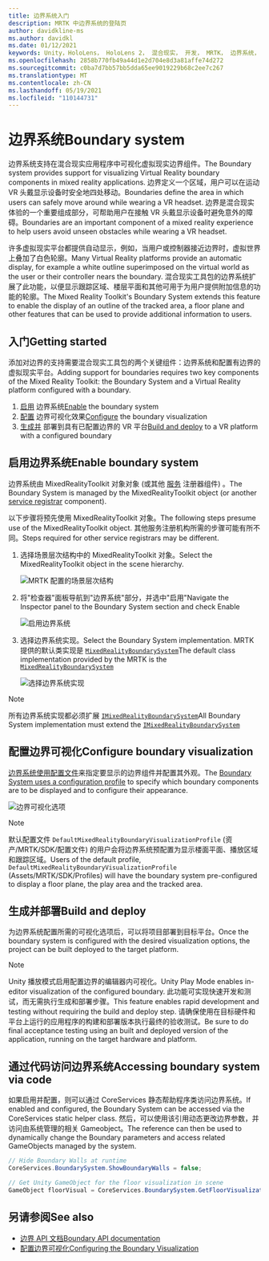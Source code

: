 ```yaml
---
title: 边界系统入门
description: MRTK 中边界系统的登陆页
author: davidkline-ms
ms.author: davidkl
ms.date: 01/12/2021
keywords: Unity，HoloLens， HoloLens 2， 混合现实， 开发， MRTK， 边界系统，
ms.openlocfilehash: 2858b770fb49a44d1e2d704e8d3a81affe74d272
ms.sourcegitcommit: c0ba7d7bb57bb5dda65ee9019229b68c2ee7c267
ms.translationtype: MT
ms.contentlocale: zh-CN
ms.lasthandoff: 05/19/2021
ms.locfileid: "110144731"
---
```

# <a name="boundary-system"></a><span data-ttu-id="3a77d-104">边界系统</span><span class="sxs-lookup"><span data-stu-id="3a77d-104">Boundary system</span></span>

<span data-ttu-id="3a77d-105">边界系统支持在混合现实应用程序中可视化虚拟现实边界组件。</span><span class="sxs-lookup"><span data-stu-id="3a77d-105">The Boundary system provides support for visualizing Virtual Reality boundary components in mixed reality applications.</span></span> <span data-ttu-id="3a77d-106">边界定义一个区域，用户可以在运动 VR 头戴显示设备时安全地四处移动。</span><span class="sxs-lookup"><span data-stu-id="3a77d-106">Boundaries define the area in which users can safely move around while wearing a VR headset.</span></span> <span data-ttu-id="3a77d-107">边界是混合现实体验的一个重要组成部分，可帮助用户在接触 VR 头戴显示设备时避免意外的障碍。</span><span class="sxs-lookup"><span data-stu-id="3a77d-107">Boundaries are an important component of a mixed reality experience to help users avoid unseen obstacles while wearing a VR headset.</span></span>

<span data-ttu-id="3a77d-108">许多虚拟现实平台都提供自动显示，例如，当用户或控制器接近边界时，虚拟世界上叠加了白色轮廓。</span><span class="sxs-lookup"><span data-stu-id="3a77d-108">Many Virtual Reality platforms provide an automatic display, for example a white outline superimposed on the virtual world as the user or their controller nears the boundary.</span></span> <span data-ttu-id="3a77d-109">混合现实工具包的边界系统扩展了此功能，以便显示跟踪区域、楼层平面和其他可用于为用户提供附加信息的功能的轮廓。</span><span class="sxs-lookup"><span data-stu-id="3a77d-109">The Mixed Reality Toolkit's Boundary System extends this feature to enable the display of an outline of the tracked area, a floor plane and other features that can be used to provide additional information to users.</span></span>

## <a name="getting-started"></a><span data-ttu-id="3a77d-110">入门</span><span class="sxs-lookup"><span data-stu-id="3a77d-110">Getting started</span></span>

<span data-ttu-id="3a77d-111">添加对边界的支持需要混合现实工具包的两个关键组件：边界系统和配置有边界的虚拟现实平台。</span><span class="sxs-lookup"><span data-stu-id="3a77d-111">Adding support for boundaries requires two key components of the Mixed Reality Toolkit: the Boundary System and a Virtual Reality platform configured with a boundary.</span></span>

1. <span data-ttu-id="3a77d-112">[启用](#enable-boundary-system) 边界系统</span><span class="sxs-lookup"><span data-stu-id="3a77d-112">[Enable](#enable-boundary-system) the boundary system</span></span>
2. <span data-ttu-id="3a77d-113">[配置](#configure-boundary-visualization) 边界可视化效果</span><span class="sxs-lookup"><span data-stu-id="3a77d-113">[Configure](#configure-boundary-visualization) the boundary visualization</span></span>
3. <span data-ttu-id="3a77d-114">[生成并](#build-and-deploy) 部署到具有已配置边界的 VR 平台</span><span class="sxs-lookup"><span data-stu-id="3a77d-114">[Build and deploy](#build-and-deploy) to a VR platform with a configured boundary</span></span>

## <a name="enable-boundary-system"></a><span data-ttu-id="3a77d-115">启用边界系统</span><span class="sxs-lookup"><span data-stu-id="3a77d-115">Enable boundary system</span></span>

<span data-ttu-id="3a77d-116">边界系统由 MixedRealityToolkit 对象对象 (或其他 [服务](xref:Microsoft.MixedReality.Toolkit.IMixedRealityServiceRegistrar) 注册器组件) 。</span><span class="sxs-lookup"><span data-stu-id="3a77d-116">The Boundary System is managed by the MixedRealityToolkit object (or another [service registrar](xref:Microsoft.MixedReality.Toolkit.IMixedRealityServiceRegistrar) component).</span></span>

<span data-ttu-id="3a77d-117">以下步骤将预先使用 MixedRealityToolkit 对象。</span><span class="sxs-lookup"><span data-stu-id="3a77d-117">The following steps presume use of the MixedRealityToolkit object.</span></span> <span data-ttu-id="3a77d-118">其他服务注册机构所需的步骤可能有所不同。</span><span class="sxs-lookup"><span data-stu-id="3a77d-118">Steps required for other service registrars may be different.</span></span>

1. <span data-ttu-id="3a77d-119">选择场景层次结构中的 MixedRealityToolkit 对象。</span><span class="sxs-lookup"><span data-stu-id="3a77d-119">Select the MixedRealityToolkit object in the scene hierarchy.</span></span>

    ![MRTK 配置的场景层次结构](../images/MRTK_ConfiguredHierarchy.png)

1. <span data-ttu-id="3a77d-121">将"检查器"面板导航到"边界系统"部分，并选中"启用"</span><span class="sxs-lookup"><span data-stu-id="3a77d-121">Navigate the Inspector panel to the Boundary System section and check Enable</span></span>

    ![启用边界系统](../images/boundary/MRTKConfig_Boundary.png)

1. <span data-ttu-id="3a77d-123">选择边界系统实现。</span><span class="sxs-lookup"><span data-stu-id="3a77d-123">Select the Boundary System implementation.</span></span> <span data-ttu-id="3a77d-124">MRTK 提供的默认类实现是 [`MixedRealityBoundarySystem`](xref:Microsoft.MixedReality.Toolkit.Boundary.MixedRealityBoundarySystem)</span><span class="sxs-lookup"><span data-stu-id="3a77d-124">The default class implementation provided by the MRTK is the [`MixedRealityBoundarySystem`](xref:Microsoft.MixedReality.Toolkit.Boundary.MixedRealityBoundarySystem)</span></span>

    ![选择边界系统实现](../images/boundary/BoundarySelectSystemType.png)

> [!NOTE]
> <span data-ttu-id="3a77d-126">所有边界系统实现都必须扩展 [`IMixedRealityBoundarySystem`](xref:Microsoft.MixedReality.Toolkit.Boundary.IMixedRealityBoundarySystem)</span><span class="sxs-lookup"><span data-stu-id="3a77d-126">All Boundary System implementation must extend the [`IMixedRealityBoundarySystem`](xref:Microsoft.MixedReality.Toolkit.Boundary.IMixedRealityBoundarySystem)</span></span>

## <a name="configure-boundary-visualization"></a><span data-ttu-id="3a77d-127">配置边界可视化</span><span class="sxs-lookup"><span data-stu-id="3a77d-127">Configure boundary visualization</span></span>

<span data-ttu-id="3a77d-128">[边界系统使用配置文件](configuring-boundary-visualization.md)来指定要显示的边界组件并配置其外观。</span><span class="sxs-lookup"><span data-stu-id="3a77d-128">The [Boundary System uses a configuration profile](configuring-boundary-visualization.md) to specify which boundary components are to be displayed and to configure their appearance.</span></span>

![边界可视化选项](../images/boundary/BoundaryVisualizationProfile.png)

> [!NOTE]
> <span data-ttu-id="3a77d-130">默认配置文件 `DefaultMixedRealityBoundaryVisualizationProfile` (资产/MRTK/SDK/配置文件) 的用户会将边界系统预配置为显示楼面平面、播放区域和跟踪区域。</span><span class="sxs-lookup"><span data-stu-id="3a77d-130">Users of the default profile, `DefaultMixedRealityBoundaryVisualizationProfile` (Assets/MRTK/SDK/Profiles) will have the boundary system pre-configured to display a floor plane, the play area and the tracked area.</span></span>

## <a name="build-and-deploy"></a><span data-ttu-id="3a77d-131">生成并部署</span><span class="sxs-lookup"><span data-stu-id="3a77d-131">Build and deploy</span></span>

<span data-ttu-id="3a77d-132">为边界系统配置所需的可视化选项后，可以将项目部署到目标平台。</span><span class="sxs-lookup"><span data-stu-id="3a77d-132">Once the boundary system is configured with the desired visualization options, the project can be built deployed to the target platform.</span></span>

> [!NOTE]
> <span data-ttu-id="3a77d-133">Unity 播放模式启用配置边界的编辑器内可视化。</span><span class="sxs-lookup"><span data-stu-id="3a77d-133">Unity Play Mode enables in-editor visualization of the configured boundary.</span></span> <span data-ttu-id="3a77d-134">此功能可实现快速开发和测试，而无需执行生成和部署步骤。</span><span class="sxs-lookup"><span data-stu-id="3a77d-134">This feature enables rapid development and testing without requiring the build and deploy step.</span></span> <span data-ttu-id="3a77d-135">请确保使用在目标硬件和平台上运行的应用程序的构建和部署版本执行最终的验收测试。</span><span class="sxs-lookup"><span data-stu-id="3a77d-135">Be sure to do final acceptance testing using an built and deployed version of the application, running on the target hardware and platform.</span></span>

## <a name="accessing-boundary-system-via-code"></a><span data-ttu-id="3a77d-136">通过代码访问边界系统</span><span class="sxs-lookup"><span data-stu-id="3a77d-136">Accessing boundary system via code</span></span>

<span data-ttu-id="3a77d-137">如果启用并配置，则可以通过 CoreServices 静态帮助程序类访问边界系统。</span><span class="sxs-lookup"><span data-stu-id="3a77d-137">If enabled and configured, the Boundary System can be accessed via the CoreServices static helper class.</span></span> <span data-ttu-id="3a77d-138">然后，可以使用该引用动态更改边界参数，并访问由系统管理的相关 Gameobject。</span><span class="sxs-lookup"><span data-stu-id="3a77d-138">The reference can then be used to dynamically change the Boundary parameters and access related GameObjects managed by the system.</span></span>

```c#
// Hide Boundary Walls at runtime
CoreServices.BoundarySystem.ShowBoundaryWalls = false;

// Get Unity GameObject for the floor visualization in scene
GameObject floorVisual = CoreServices.BoundarySystem.GetFloorVisualization();
```

## <a name="see-also"></a><span data-ttu-id="3a77d-139">另请参阅</span><span class="sxs-lookup"><span data-stu-id="3a77d-139">See also</span></span>

- [<span data-ttu-id="3a77d-140">边界 API 文档</span><span class="sxs-lookup"><span data-stu-id="3a77d-140">Boundary API documentation</span></span>](xref:Microsoft.MixedReality.Toolkit.Boundary)
- [<span data-ttu-id="3a77d-141">配置边界可视化</span><span class="sxs-lookup"><span data-stu-id="3a77d-141">Configuring the Boundary Visualization</span></span>](configuring-boundary-visualization.md)
